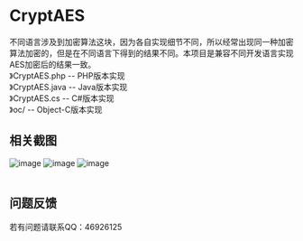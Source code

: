# CryptAES
不同语言涉及到加密算法这块，因为各自实现细节不同，所以经常出现同一种加密算法加密的，但是在不同语言下得到的结果不同。本项目是兼容不同开发语言实现AES加密后的结果一致。<br />
》CryptAES.php  -- PHP版本实现<br />
》CryptAES.java -- Java版本实现<br />
》CryptAES.cs -- C#版本实现<br />
》oc/ -- Object-C版本实现<br />

## 相关截图
![image](https://github.com/ah-guobing/CryptAES/blob/master/Resources/php-aes.png)
![image](https://github.com/ah-guobing/CryptAES/blob/master/Resources/java-aes.png)
![image](https://github.com/ah-guobing/CryptAES/blob/master/Resources/dotnet-aes.png)
<br /><br />
## 问题反馈
若有问题请联系QQ：46926125
